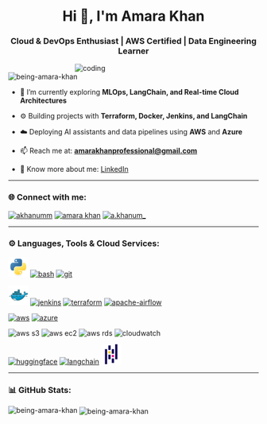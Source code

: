 <h1 align="center">Hi 👋, I'm Amara Khan</h1>
<h3 align="center">Cloud & DevOps Enthusiast | AWS Certified | Data Engineering Learner</h3>

<img align="right" alt="coding" width="370" src="https://66.media.tumblr.com/tumblr_m9worzpyKn1rfjowdo1_500.gif">

<p align="left"> <img src="https://komarev.com/ghpvc/?username=being-amara-khan&label=Profile%20views&color=0e75b6&style=flat" alt="being-amara-khan" /> </p>

- 🌱 I’m currently exploring **MLOps, LangChain, and Real-time Cloud Architectures**

- ⚙️ Building projects with **Terraform, Docker, Jenkins, and LangChain**

- ☁️ Deploying AI assistants and data pipelines using **AWS** and **Azure**

- 📫 Reach me at: **amarakhanprofessional@gmail.com**

- 📄 Know more about me: [LinkedIn](https://www.linkedin.com/in/amara-khanpro)

---

<h3 align="left">🌐 Connect with me:</h3>
<p align="left">
<a href="https://twitter.com/akhanumm" target="blank"><img align="center" src="https://raw.githubusercontent.com/rahuldkjain/github-profile-readme-generator/master/src/images/icons/Social/twitter.svg" alt="akhanumm" height="30" width="40" /></a>
<a href="https://www.linkedin.com/in/amara-khanpro" target="blank"><img align="center" src="https://raw.githubusercontent.com/rahuldkjain/github-profile-readme-generator/master/src/images/icons/Social/linked-in-alt.svg" alt="amara khan" height="30" width="40" /></a>
<a href="https://instagram.com/a.khanum_" target="blank"><img align="center" src="https://raw.githubusercontent.com/rahuldkjain/github-profile-readme-generator/master/src/images/icons/Social/instagram.svg" alt="a.khanum_" height="30" width="40" /></a>
</p>

---

<h3 align="left">⚙️ Languages, Tools & Cloud Services:</h3>
<p align="left">
  <!-- Programming & Scripting -->
  <a href="https://www.python.org" target="_blank"><img src="https://raw.githubusercontent.com/devicons/devicon/master/icons/python/python-original.svg" alt="python" width="40" height="40"/></a>
  <a href="https://www.gnu.org/software/bash/" target="_blank"><img src="https://www.vectorlogo.zone/logos/gnu_bash/gnu_bash-icon.svg" alt="bash" width="40" height="40"/></a>
  <a href="https://git-scm.com/" target="_blank"><img src="https://www.vectorlogo.zone/logos/git-scm/git-scm-icon.svg" alt="git" width="40" height="40"/></a>

  <!-- DevOps & Infra -->
  <a href="https://www.docker.com/" target="_blank"><img src="https://raw.githubusercontent.com/devicons/devicon/master/icons/docker/docker-original.svg" alt="docker" width="40" height="40"/></a>
  <a href="https://www.jenkins.io/" target="_blank"><img src="https://www.vectorlogo.zone/logos/jenkins/jenkins-icon.svg" alt="jenkins" width="40" height="40"/></a>
  <a href="https://www.terraform.io/" target="_blank"><img src="https://www.vectorlogo.zone/logos/hashicorp_terraform/hashicorp_terraform-icon.svg" alt="terraform" width="40" height="40"/></a>
  <a href="https://airflow.apache.org/" target="_blank"><img src="https://upload.wikimedia.org/wikipedia/commons/d/de/AirflowLogo.png" alt="apache-airflow" width="40" height="40"/></a>

  <!-- Cloud Platforms -->
  <a href="https://aws.amazon.com/" target="_blank"><img src="https://www.vectorlogo.zone/logos/amazon_aws/amazon_aws-icon.svg" alt="aws" width="40" height="40"/></a>
  <a href="https://learn.microsoft.com/en-us/azure/" target="_blank"><img src="https://www.vectorlogo.zone/logos/microsoft_azure/microsoft_azure-icon.svg" alt="azure" width="40" height="40"/></a>

  <!-- AWS Services -->
  <img src="https://www.vectorlogo.zone/logos/amazon_s3/amazon_s3-icon.svg" alt="aws s3" width="40" height="40"/>
  <img src="https://www.vectorlogo.zone/logos/amazon_ec2/amazon_ec2-icon.svg" alt="aws ec2" width="40" height="40"/>
  <img src="https://www.vectorlogo.zone/logos/amazon_rds/amazon_rds-icon.svg" alt="aws rds" width="40" height="40"/>
  <img src="https://www.vectorlogo.zone/logos/amazon_cloudwatch/amazon_cloudwatch-icon.svg" alt="cloudwatch" width="40" height="40"/>

  <!-- AI & Data Engineering -->
  <a href="https://huggingface.co/" target="_blank"><img src="https://huggingface.co/front/assets/huggingface_logo-noborder.svg" alt="huggingface" width="40" height="40"/></a>
  <a href="https://www.langchain.com/" target="_blank"><img src="https://avatars.githubusercontent.com/u/139895814?s=200&v=4" alt="langchain" width="40" height="40"/></a>
  <a href="https://pandas.pydata.org/" target="_blank"><img src="https://raw.githubusercontent.com/devicons/devicon/master/icons/pandas/pandas-original.svg" alt="pandas" width="40" height="40"/></a>
</p>

---

<h3 align="left">📊 GitHub Stats:</h3>

<p><img align="left" src="https://github-readme-stats.vercel.app/api/top-langs?username=being-amara-khan&show_icons=true&locale=en&layout=compact" alt="being-amara-khan" /></p>

<p>&nbsp;<img align="center" src="https://github-readme-stats.vercel.app/api?username=being-amara-khan&show_icons=true&locale=en" alt="being-amara-khan" /></p>
